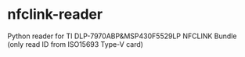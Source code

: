 # nfclink-reader
Python reader for TI DLP-7970ABP&amp;MSP430F5529LP NFCLINK Bundle (only read ID from ISO15693 Type-V card)
